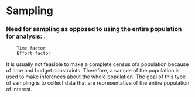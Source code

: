 # Sampling

### Need for sampling as opposed to using the entire population for analysis: .

        Time factor
        Effort factor

It is usually not feasible to make a complete census ofa population because of time and budget constraints. Therefore, a sample of the population is used to make inferences about the whole population. The goal of this type of sampling is to collect data that are representative of the entire population of interest.

